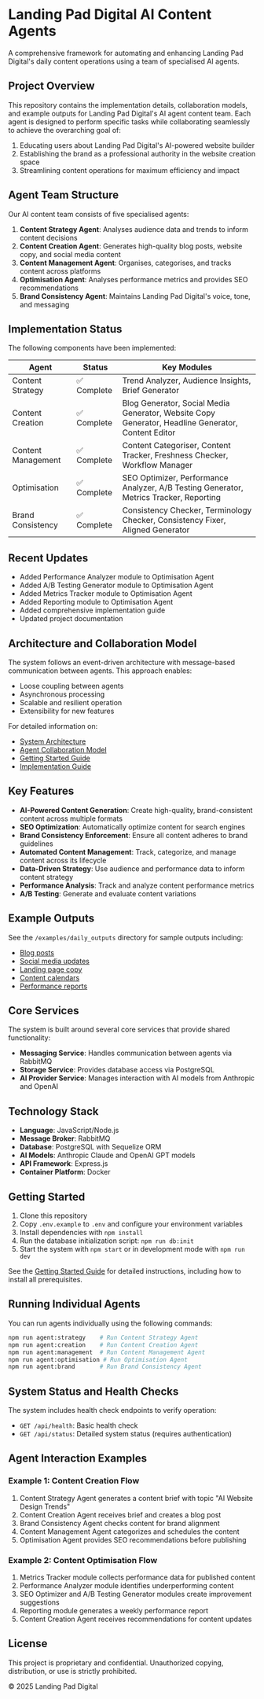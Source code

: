 # Landing Pad Digital AI Content Agents

A comprehensive framework for automating and enhancing Landing Pad Digital's daily content operations using a team of specialised AI agents.

## Project Overview

This repository contains the implementation details, collaboration models, and example outputs for Landing Pad Digital's AI agent content team. Each agent is designed to perform specific tasks while collaborating seamlessly to achieve the overarching goal of:

1. Educating users about Landing Pad Digital's AI-powered website builder
2. Establishing the brand as a professional authority in the website creation space
3. Streamlining content operations for maximum efficiency and impact

## Agent Team Structure

Our AI content team consists of five specialised agents:

1. **Content Strategy Agent**: Analyses audience data and trends to inform content decisions
2. **Content Creation Agent**: Generates high-quality blog posts, website copy, and social media content
3. **Content Management Agent**: Organises, categorises, and tracks content across platforms
4. **Optimisation Agent**: Analyses performance metrics and provides SEO recommendations
5. **Brand Consistency Agent**: Maintains Landing Pad Digital's voice, tone, and messaging

## Implementation Status

The following components have been implemented:

| Agent | Status | Key Modules |
|-------|--------|-------------|
| Content Strategy | ✅ Complete | Trend Analyzer, Audience Insights, Brief Generator |
| Content Creation | ✅ Complete | Blog Generator, Social Media Generator, Website Copy Generator, Headline Generator, Content Editor |
| Content Management | ✅ Complete | Content Categoriser, Content Tracker, Freshness Checker, Workflow Manager |
| Optimisation | ✅ Complete | SEO Optimizer, Performance Analyzer, A/B Testing Generator, Metrics Tracker, Reporting |
| Brand Consistency | ✅ Complete | Consistency Checker, Terminology Checker, Consistency Fixer, Aligned Generator |

## Recent Updates

- Added Performance Analyzer module to Optimisation Agent
- Added A/B Testing Generator module to Optimisation Agent
- Added Metrics Tracker module to Optimisation Agent
- Added Reporting module to Optimisation Agent
- Added comprehensive implementation guide
- Updated project documentation

## Architecture and Collaboration Model

The system follows an event-driven architecture with message-based communication between agents. This approach enables:

- Loose coupling between agents
- Asynchronous processing
- Scalable and resilient operation
- Extensibility for new features

For detailed information on:
- [System Architecture](system_architecture/README.md)
- [Agent Collaboration Model](collaboration_model/agent_interactions.md)
- [Getting Started Guide](getting_started.md)
- [Implementation Guide](IMPLEMENTATION_GUIDE.md)

## Key Features

- **AI-Powered Content Generation**: Create high-quality, brand-consistent content across multiple formats
- **SEO Optimization**: Automatically optimize content for search engines
- **Brand Consistency Enforcement**: Ensure all content adheres to brand guidelines
- **Automated Content Management**: Track, categorize, and manage content across its lifecycle
- **Data-Driven Strategy**: Use audience and performance data to inform content strategy
- **Performance Analysis**: Track and analyze content performance metrics
- **A/B Testing**: Generate and evaluate content variations

## Example Outputs

See the `/examples/daily_outputs` directory for sample outputs including:
- [Blog posts](examples/daily_outputs/blog_post.md)
- [Social media updates](examples/daily_outputs/social_media_package.md)
- [Landing page copy](examples/daily_outputs/landing_page.md)
- [Content calendars](examples/daily_outputs/content_calendar.md)
- [Performance reports](examples/daily_outputs/optimisation_report.md)

## Core Services

The system is built around several core services that provide shared functionality:

- **Messaging Service**: Handles communication between agents via RabbitMQ
- **Storage Service**: Provides database access via PostgreSQL
- **AI Provider Service**: Manages interaction with AI models from Anthropic and OpenAI

## Technology Stack

- **Language**: JavaScript/Node.js
- **Message Broker**: RabbitMQ
- **Database**: PostgreSQL with Sequelize ORM
- **AI Models**: Anthropic Claude and OpenAI GPT models
- **API Framework**: Express.js
- **Container Platform**: Docker

## Getting Started

1. Clone this repository
2. Copy `.env.example` to `.env` and configure your environment variables
3. Install dependencies with `npm install`
4. Run the database initialization script: `npm run db:init`
5. Start the system with `npm start` or in development mode with `npm run dev`

See the [Getting Started Guide](getting_started.md) for detailed instructions, including how to install all prerequisites.

## Running Individual Agents

You can run agents individually using the following commands:

```bash
npm run agent:strategy    # Run Content Strategy Agent
npm run agent:creation    # Run Content Creation Agent
npm run agent:management  # Run Content Management Agent
npm run agent:optimisation # Run Optimisation Agent
npm run agent:brand       # Run Brand Consistency Agent
```

## System Status and Health Checks

The system includes health check endpoints to verify operation:

- `GET /api/health`: Basic health check
- `GET /api/status`: Detailed system status (requires authentication)

## Agent Interaction Examples

### Example 1: Content Creation Flow

1. Content Strategy Agent generates a content brief with topic "AI Website Design Trends"
2. Content Creation Agent receives brief and creates a blog post
3. Brand Consistency Agent checks content for brand alignment
4. Content Management Agent categorizes and schedules the content
5. Optimisation Agent provides SEO recommendations before publishing

### Example 2: Content Optimisation Flow

1. Metrics Tracker module collects performance data for published content
2. Performance Analyzer module identifies underperforming content
3. SEO Optimizer and A/B Testing Generator modules create improvement suggestions
4. Reporting module generates a weekly performance report
5. Content Creation Agent receives recommendations for content updates

## License

This project is proprietary and confidential. Unauthorized copying, distribution, or use is strictly prohibited.

© 2025 Landing Pad Digital
